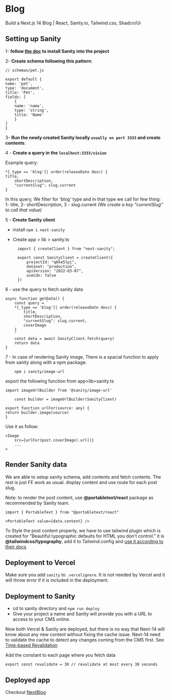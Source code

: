 # Blog

Build a Next.js 14 Blog | React, Sanity.io, Tailwind.css, Shadcn/Ui

## Setting up Sanity

1- **follow [the doc](https://www.sanity.io/docs/create-a-sanity-project) to install Sanity into the project**

2- **Create schema following this pattern**:

    // schemas/pet.js

    export default {
    name: 'pet',
    type: 'document',
    title: 'Pet',
    fields: [
        {
        name: 'name',
        type: 'string',
        title: 'Name'
        }
    ]
    }

3- **Run the newly created Sanity locally `usually on port 3333` and create contents**.

4 - **Create a query in the `localhost:3333/vision`**

Example query:

    *[_type == 'blog']| order(releaseDate desc) {
    title,
        shortDescription,
        "currentSlug": slug.current
    }

In this query, We filter for 'blog' type and in that type we call for few thing: 1- title, 2- shortDescription, 3 - slug.current *(We create a key "currentSlug" to call that value)*

5 - **Create Sanity client**

- install `npm i next-sanity`
- Create app > lib > sanity.ts

        import { createClient } from "next-sanity";

        export const SanityClient = createClient({
            projectId: "q6ke5lpj",
            dataset: "production",
            apiVersion: "2022-03-07",
            useCdn: false
        })

6 - use the query to fetch sanity data

    async function getData() {
        const query = `
        *[_type == 'blog']| order(releaseDate desc) {
            title,
            shortDescription,
            "currentSlug": slug.current,
            coverImage
        }
        `
        const data = await SanityClient.fetch(query)
        return data
    }

7 - In case of rendering Sanity image, There is a spacial function to apply from sanity along with a npm package:

        npm i sanity/image-url  

export the following function from app>lib>sanity.ts

    import imageUrlBuilder from '@sanity/image-url'

        const builder = imageUrlBuilder(SanityClient)

    export function urlFor(source: any) {
    return builder.image(source)
    }

Use it as follow:

    <Image 
        src={urlFor(post.coverImage).url()}
        ...
    >

## Render Sanity data

We are able to setup sanity schema, add contents and fetch contents.
The rest is just FE work as usual. display content and use route for each post slug.

Note: to render the post content, use **@portabletext/react** package as recommended by Sanity team.

    import { PortableText } from "@portabletext/react"

    <PortableText value={data.content} />

To Style the post content properly, we have to use tailwind plugin which is created for "Beautiful typographic defaults for HTML you don't control." it is
**@tailwindcss/typography**, add it to Tailwind.config and [use it according to their docs](https://tailwindcss.com/docs/typography-plugin)

## Deployment to Vercel

Make sure you add `sanity` to `.vercelignore`. It is not needed by Vercel and it will throw error if it is included in the deployment.

## Deployment to Sanity

- cd to sanity directory and `npm run deploy`
- Give your project a name and Sanity will provide you with a URL to access to your CMS online.

Now both Vercel & Sanity are deployed, but there is no way that Next-14 will know about any new content without fixing the cache issue.
Next-14 need to validate the cache to detect any changes coming from the CMS first. See [Time-based Revalidation](https://nextjs.org/docs/app/building-your-application/data-fetching/fetching-caching-and-revalidating#time-based-revalidation)

Add the constant to each page where you fetch data

    export const revalidate = 30 // revalidate at most every 30 seconds

## Deployed app  

Checkout [NextBlog](https://next-blog-two-mu.vercel.app/)
